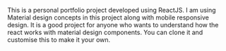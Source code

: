 This is a personal portfolio project developed using ReactJS. I am using Material design concepts in this project along with mobile responsive design. It is a good project for anyone who wants to understand how the react works with material design components. You can clone it and customise this to make it your own.
